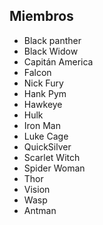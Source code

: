 ## Miembros

* Black panther
* Black Widow
* Capitán America
* Falcon
* Nick Fury
* Hank Pym
* Hawkeye
* Hulk
* Iron Man
* Luke Cage
* QuickSilver
* Scarlet Witch
* Spider Woman
* Thor
* Vision
* Wasp
* Antman

